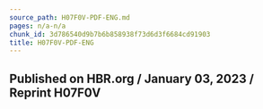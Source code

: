 ```yaml
---
source_path: H07F0V-PDF-ENG.md
pages: n/a-n/a
chunk_id: 3d786540d9b7b6b858938f73d6d3f6684cd91903
title: H07F0V-PDF-ENG
---
```

## Published on HBR.org / January 03, 2023 / Reprint H07F0V
